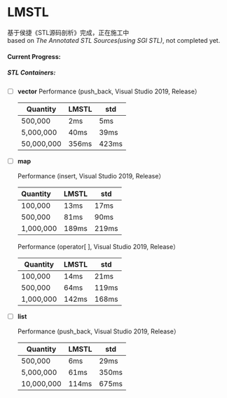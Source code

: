 #  LMSTL

基于侯捷《STL源码剖析》完成，正在施工中  
based on *The Annotated STL Sources(using SGI STL)*,  not completed yet.

####  Current Progress:

#####  STL Containers:
- [ ] **vector**
  Performance (push_back, Visual Studio 2019, Release）  

  | Quantity   | LMSTL | std   |
  | ---------- | ----- | ----- |
  | 500,000    | 2ms   | 5ms   |
  | 5,000,000  | 40ms  | 39ms  |
  | 50,000,000 | 356ms | 423ms |

- [ ] **map**

  Performance (insert, Visual Studio 2019, Release）

  | Quantity  | LMSTL | std   |
  | :-------- | ----- | ----- |
  | 100,000   | 13ms  | 17ms  |
  | 500,000   | 81ms  | 90ms  |
  | 1,000,000 | 189ms | 219ms |

  Performance (operator[ ], Visual Studio 2019, Release）

  | Quantity  | LMSTL | std   |
  | --------- | ----- | ----- |
  | 100,000   | 14ms  | 21ms  |
  | 500,000   | 64ms  | 119ms |
  | 1,000,000 | 142ms | 168ms |

- [ ] **list**

  Performance (push_back, Visual Studio 2019, Release）

  | Quantity   | LMSTL | std   |
  | ---------- | ----- | ----- |
  | 500,000    | 6ms   | 29ms  |
  | 5,000,000  | 61ms  | 350ms |
  | 10,000,000 | 114ms | 675ms |

  

